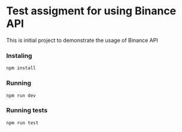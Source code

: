 # Test assigment for using Binance API

This is initial project to demonstrate the usage of Binance API

### Instaling

`npm install`

### Running

`npm run dev`

### Running tests

`npm run test`

